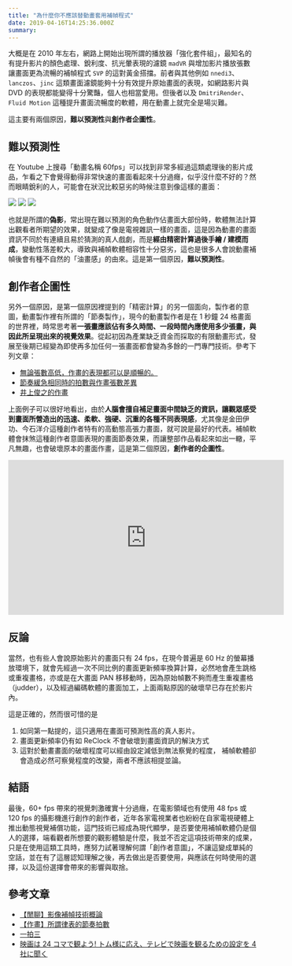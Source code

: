 ```yaml
---
title: "為什麼你不應該替動畫套用補幀程式"
date: 2019-04-16T14:25:36.000Z
summary:
---
```


大概是在 2010 年左右，網路上開始出現所謂的播放器「強化套件組」，最知名的有提升影片的顏色處理、銳利度、抗光暈表現的濾鏡 `madVR` 與增加影片播放張數讓畫面更為流暢的補幀程式 `SVP` 的這對黃金搭擋。前者與其他例如 `nnedi3`、`lanczos`、`jinc` 這類畫面濾鏡能夠十分有效提升原始畫面的表現，如網路影片與 DVD 的表現都能變得十分驚豔，個人也相當愛用。但後者以及 `DmitriRender`、`Fluid Motion` 這種提升畫面流暢度的軟體，用在動畫上就完全是場災難。

這主要有兩個原因，**難以預測性**與**創作者企圖性**。

## 難以預測性

在 Youtube 上搜尋「動畫名稱 60fps」可以找到非常多經過這類處理後的影片成品，乍看之下會覺得動得非常快速的畫面看起來十分過癮，似乎沒什麼不好的？然而眼睛銳利的人，可能會在狀況比較惡劣的時候注意到像這樣的畫面：

![](https://i.imgur.com/W0fnu0Nl.jpg)
![](https://www.svp-team.com/w/images/c/c2/Anime-1.jpg)
![](https://user-images.githubusercontent.com/2360542/37360739-0f78cdf4-272c-11e8-9573-a71be7f8072c.jpg)

也就是所謂的**偽影**，常出現在難以預測的角色動作佔畫面大部份時，軟體無法計算出觀看者所期望的效果，就變成了像是電視雜訊一樣的畫面，這是因為動畫的畫面資訊不同於有連續且易於猜測的真人戲劇，而是**經由精密計算過後手繪 / 建模而成**，變動性落差較大，導致與補幀軟體相容性十分惡劣，這也是很多人會說動畫補幀後會有種不自然的「油畫感」的由來。這是第一個原因，**難以預測性**。

## 創作者企圖性

另外一個原因，是第一個原因裡提到的「精密計算」的另一個面向，製作者的意圖，動畫製作裡有所謂的「節奏製作」，現今的動畫製作者是在 1 秒鐘 24 格畫面的世界裡，時常思考著**一張畫應該佔有多久時間、一段時間內應使用多少張畫，與因此所呈現出來的視覺效果**。從起初因為產業缺乏資金而採取的有限動畫形式，發展至後期已經變為即使再多加任何一張畫面都會變為多餘的一門專門技術。參考下列文章：

- [無論張數高低，作畫的表現都可以是順暢的。](https://www.facebook.com/ffyak/videos/10213691170093583/)
- [節奏緩急相同時的拍數與作畫張數差異](https://www.facebook.com/ffyak/videos/10213699186933999/)
- [井上俊之的作畫](https://www.facebook.com/ffyak/posts/10213742312972123)

上面例子可以很好地看出，由於**人腦會擅自補足畫面中間缺乏的資訊，讓觀眾感受到畫面所營造出的迅速、柔軟、強硬、沉重的各種不同表現感**，尤其像是金田伊功、今石洋介這種創作者特有的高動態高張力畫面，就可說是最好的代表。補幀軟體會抹煞這種創作者意圖表現的畫面節奏效果，而讓整部作品看起來如出一轍，平凡無趣，也會破壞原本的畫面作畫，這是第二個原因，**創作者的企圖性**。

<iframe width="560" height="315" title="Animation basics: The art of timing and spacing - TED-Ed" src="https://www.youtube.com/embed/KRVhtMxQWRs" frameborder="0" allow="accelerometer; autoplay; clipboard-write; encrypted-media; gyroscope; picture-in-picture" allowfullscreen></iframe>

## 反論

當然，也有些人會說原始影片的畫面只有 24 fps，在現今普遍是 60 Hz 的螢幕播放環境下，就會先經過一次不同比例的畫面更新頻率換算計算，必然地會產生跳格或重複畫格，亦或是在大畫面 PAN 移移動時，因為原始幀數不夠而產生重複畫格（judder），以及經過編碼軟體的畫面加工，上面兩點原因的破壞早已存在於影片內。

這是正確的，然而很可惜的是

1. 如同第一點提的，這只適用在畫面可預測性高的真人影片。
2. 畫面更新頻率仍有如 ReClock 不會破壞到畫面資訊的解決方式
3. 這對於動畫畫面的破壞程度可以經由設定減低到無法察覺的程度，
   補幀軟體卻會造成必然可察覺程度的改變，兩者不應該相提並論。

## 結語

最後，60+ fps 帶來的視覺刺激確實十分過癮，在電影領域也有使用 48 fps 或 120 fps 的攝影機進行創作的創作者，近年各家電視業者也紛紛在自家電視硬體上推出動態視覺補償功能，這門技術已經成為現代顯學，是否要使用補幀軟體仍是個人的選擇，端看觀者所想要的觀影體驗是什麼，我並不否定這項技術帶來的成果，只是在使用這類工具時，應努力試著理解何謂「創作者意圖」，不讓這變成單純的空話，並在有了這層認知理解之後，再去做出是否要使用，與應該在何時使用的選擇，以及這份選擇會帶來的影響與取捨。

## 參考文章

- [【閒聊】影像補幀技術概論](https://forum.gamer.com.tw/Co.php?bsn=60030&sn=1978036)
- [【作畫】所謂律表的節奏拍數](https://forum.gamer.com.tw/Co.php?bsn=60143&sn=132698)
- [一拍三](https://baike.baidu.com/item/%E4%B8%80%E6%8B%8D%E4%B8%89)
- [映画は 24 コマで観よう! トム様に応え、テレビで映画を観るための設定を 4 社に聞く](https://av.watch.impress.co.jp/docs/topic/1164146.html)
